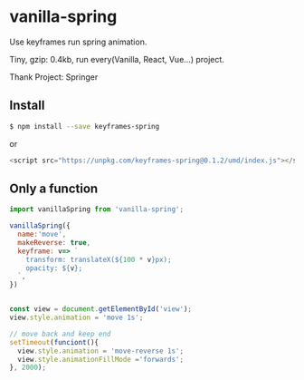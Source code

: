 # vanilla-spring

Use keyframes run spring animation.

Tiny, gzip: 0.4kb, run every(Vanilla, React, Vue...) project.

Thank Project: Springer

## Install

```sh
$ npm install --save keyframes-spring
```

or

```js
<script src="https://unpkg.com/keyframes-spring@0.1.2/umd/index.js"></script>
```

## Only a function

```js
import vanillaSpring from 'vanilla-spring';

vanillaSpring({
  name:'move',
  makeReverse: true,
  keyframe: v=> `
    transform: translateX(${100 * v}px);
    opacity: ${v};
  `,
})


const view = document.getElementById('view');
view.style.animation = 'move 1s';

// move back and keep end
setTimeout(funciont(){
  view.style.animation = 'move-reverse 1s';
  view.style.animationFillMode ='forwards';
}, 2000);
```
